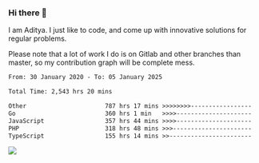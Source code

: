 ### Hi there 👋

I am Aditya. I just like to code, and come up with innovative solutions for regular problems.

Please note that a lot of work I do is on Gitlab and other branches than master, so my contribution graph will be complete mess.

<!--START_SECTION:waka-->

```txt
From: 30 January 2020 - To: 05 January 2025

Total Time: 2,543 hrs 20 mins

Other                      787 hrs 17 mins >>>>>>>>-----------------   30.95 %
Go                         360 hrs 1 min   >>>>---------------------   14.16 %
JavaScript                 357 hrs 44 mins >>>>---------------------   14.07 %
PHP                        318 hrs 48 mins >>>----------------------   12.54 %
TypeScript                 155 hrs 14 mins >>-----------------------   06.10 %
```

<!--END_SECTION:waka-->

![](https://komarev.com/ghpvc/?username=BrainBuzzer)
